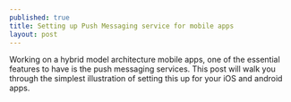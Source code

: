 ```yaml
---
published: true
title: Setting up Push Messaging service for mobile apps
layout: post
---
```

Working on a hybrid model architecture mobile apps, one of the essential features to have is the push messaging services.
This post will walk you through the simplest illustration of setting this up for your iOS and android apps.